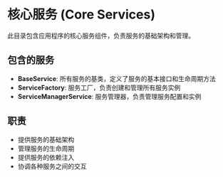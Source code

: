 # 核心服务 (Core Services)

此目录包含应用程序的核心服务组件，负责服务的基础架构和管理。

## 包含的服务

- **BaseService**: 所有服务的基类，定义了服务的基本接口和生命周期方法
- **ServiceFactory**: 服务工厂，负责创建和管理所有服务实例
- **ServiceManagerService**: 服务管理器，负责管理服务配置和实例

## 职责

- 提供服务的基础架构
- 管理服务的生命周期
- 提供服务的依赖注入
- 协调各种服务之间的交互 